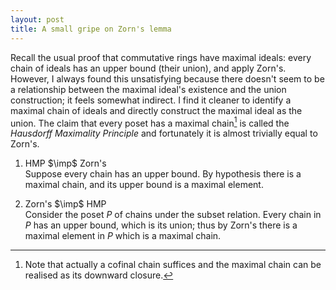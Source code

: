 ```yaml
---
layout: post
title: A small gripe on Zorn's lemma
---
```

Recall the usual proof that commutative rings have maximal ideals:
every chain of ideals has an upper bound (their union), and apply
Zorn's. However, I always found this unsatisfying because there
doesn't seem to be a relationship between the maximal ideal's
existence and the union construction; it feels somewhat indirect. I
find it cleaner to identify a maximal chain of ideals and directly
construct the maximal ideal as the union. The claim that every poset
has a maximal chain[^1] is called the *Hausdorff Maximality Principle*
and fortunately it is almost trivially equal to Zorn's.

1. HMP $\imp$ Zorn's  
Suppose every chain has an upper bound. By hypothesis there is a
maximal chain, and its upper bound is a maximal element.

2. Zorn's $\imp$ HMP  
Consider the poset $P$ of chains under the subset relation. Every
chain in $P$ has an upper bound, which is its union; thus by Zorn's
there is a maximal element in $P$ which is a maximal chain.

[^1]: Note that actually a cofinal chain suffices and the maximal chain can be realised as its downward closure.